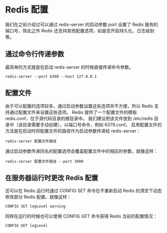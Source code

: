 # Redis 配置
我们在之前介绍过可以通过 redis-server 的启动参数 port 设置了 Redis 服务的端口号，除此之外 Redis 还支持其他配置选项，如是否开启持久化、日志级别等。
## 通过命令行传递参数
最简单的方式就是在启动 redis-server 的时候直接传递命令参数。
```Shell
redis-server --port 6380 --host 127.0.0.1
```
## 配置文件
由于可以配置的选项较多，通过启动参数设置这些选项并不方便，所以 Redis 支持通过配置文件来设置这些选项。
Redis 提供了一个配置文件的模板 redis.conf，位于源代码目录的根目录中。
我们建议把该文件放到 /etc/redis 目录中（该目录需要手动创建），以端口号命令，例如 6379.conf。
启用配置文件的方法是在启动时将配置文件的路径作为启动参数传递给 redis-server：
```Shell
redis-server 配置文件路径
```
通过启动参数传递同名的配置选项会覆盖配置文件中的相应的参数，就像这样：
```Shell
redis-server 配置文件路径 --port 3000
```
## 在服务器运行时更改 Redis 配置
还可以在 Redis 运行时通过 CONFIG SET 命令在不重新启动 Redis 的清空下动态修改部分 Redis 配置。就像这样：
```Shell
CONFIG SET logLevel warning
```
同样在运行的时候也可以使用 CONFIG GET 命令获得 Redis 当前的配置情况：
```Shell
CONFIG GET logLevel
```